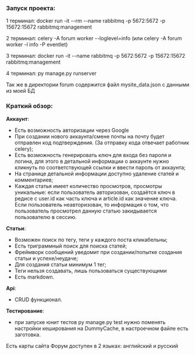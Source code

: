 ### Запуск проекта:

1 терминал:
docker run -it --rm --name rabbitmq -p 5672:5672 -p 15672:15672 rabbitmq:management

2 терминал:
celery -A forum worker --loglevel=info (или celery -A forum worker -l info -P eventlet)

3 терминал:
docker run -it --name rabbitmq -p 5672:5672 -p 15672:15672 rabbitmq:management

4 терминал:
py manage.py runserver

Так же в директории forum содержится файл mysite_data.json с данными из моей БД

### Краткий обзор:

**Аккаунт**:
- Есть возможность авторизации через Google
- При создании нового аккаунта/смене почты на почту будет отправлен код подтверждения. (За отправку кода отвечает работник celery);
- Есть возможность генерировать ключ для входа без пароля и логина, для этого в детальной информации о аккаунте нужно кликнуть по соответствующей ссылки и ввести пароль от аккаунта;
- На странице детальной информации доступно удаление статей и комментариев;
- Каждая статья имеет количество просмотров, просмотры уникальные: если пользователь авторизован, создаётся ключ в редисе с user.id как часть ключа и article.id как значение ключа. Если пользователь неавторизован, то информация о том, что пользователь просмотрел данную статью закидывается пользователю в сессию.

**Статьи**:
- Возможен поиск по тегу, теги у каждого поста кликабельны;
- Есть триграммный поиск для поиска статей;
- Фреймворк сообщений уведомит при создании/попытке создания статьи и успехе/неудаче;
- Для создания статьи минимум 1 тег;
- Теги нельзя создавать, лишь пользоваться существующими
- Есть markdown.

**Api**:
- CRUD функционал.

**Тестирование**:
- при запуске юнит тестов py manage.py test нужно поменять настройки кеширования на DummyCache, в настроечном файле есть заготовка.

Есть карты сайта
Форум доступен в 2 языках: английский и русский
